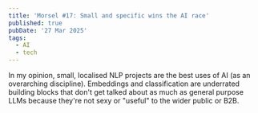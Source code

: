 ```yaml
---
title: 'Morsel #17: Small and specific wins the AI race'
published: true
pubDate: '27 Mar 2025'
tags:
  - AI
  - tech
---
```


In my opinion, small, localised NLP projects are the best uses of AI (as an overarching discipline). Embeddings and classification are underrated building blocks that don't get talked about as much as general purpose LLMs because they're not sexy or "useful" to the wider public or B2B.